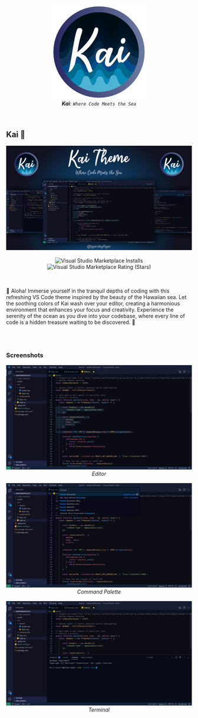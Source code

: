 <div align="center">
	<img src="https://raw.githubusercontent.com/igorskyflyer/vscode-theme-kai/main/assets/promo/kai-256x256.png" alt="Kai - a Visual Studio Code theme">
	<br>
	<em><strong>Kai</strong>: <code>Where Code Meets the Sea</code></em>
</div>

<br>
<br>

<h2>Kai 🌊</h2>
<div align="center">
	<img src="https://raw.githubusercontent.com/igorskyflyer/vscode-theme-kai/main/assets/promo/promo.png" alt="Kai - a Visual Studio Code theme">
	<br>
	<br>
	<img alt="Visual Studio Marketplace Installs" src="https://img.shields.io/visual-studio-marketplace/i/igordvlpr.kai-theme">
	<img alt="Visual Studio Marketplace Rating (Stars)" src="https://img.shields.io/visual-studio-marketplace/stars/igordvlpr.kai-theme">
</div>

<br>
<br>

🌊 Aloha! Immerse yourself in the tranquil depths of coding with this refreshing VS Code theme inspired by the beauty of the Hawaiian sea. Let the soothing colors of Kai wash over your editor, creating a harmonious environment that enhances your focus and creativity. Experience the serenity of the ocean as you dive into your codebase, where every line of code is a hidden treasure waiting to be discovered. 🦞

<br>
<br>

### Screenshots

<div align="center">
	<img src="https://raw.githubusercontent.com/igorskyflyer/vscode-theme-kai/main/assets/promo/screenshot-1.png" alt="Screenshot of Visual Studio Code running Kai theme">
	<br>
	<em>Editor</em>
	<br>
	<br>
	<img src="https://raw.githubusercontent.com/igorskyflyer/vscode-theme-kai/main/assets/promo/screenshot-2.png" alt="Screenshot of Visual Studio Code running Kai theme">
	<br>
	<em>Command Palette</em>
	<br>
	<br>
	<img src="https://raw.githubusercontent.com/igorskyflyer/vscode-theme-kai/main/assets/promo/screenshot-3.png" alt="Screenshot of Visual Studio Code running Kai theme">
	<br>
	<em>Terminal</em>
</div>
